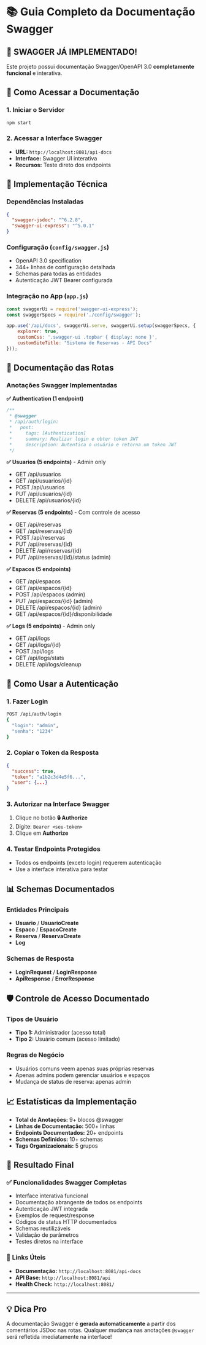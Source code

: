 # 📚 Guia Completo da Documentação Swagger

## 🎯 **SWAGGER JÁ IMPLEMENTADO!**

Este projeto possui documentação Swagger/OpenAPI 3.0 **completamente funcional** e interativa.

## 🚀 **Como Acessar a Documentação**

### 1. Iniciar o Servidor

```bash
npm start
```

### 2. Acessar a Interface Swagger

- **URL:** `http://localhost:8081/api-docs`
- **Interface:** Swagger UI interativa
- **Recursos:** Teste direto dos endpoints

## 🔧 **Implementação Técnica**

### Dependências Instaladas

```json
{
  "swagger-jsdoc": "^6.2.8",
  "swagger-ui-express": "^5.0.1"
}
```

### Configuração (`config/swagger.js`)

- OpenAPI 3.0 specification
- 344+ linhas de configuração detalhada
- Schemas para todas as entidades
- Autenticação JWT Bearer configurada

### Integração no App (`app.js`)

```javascript
const swaggerUi = require('swagger-ui-express');
const swaggerSpecs = require('./config/swagger');

app.use('/api/docs', swaggerUi.serve, swaggerUi.setup(swaggerSpecs, {
    explorer: true,
    customCss: '.swagger-ui .topbar { display: none }',
    customSiteTitle: "Sistema de Reservas - API Docs"
}));
```

## 📝 **Documentação das Rotas**

### Anotações Swagger Implementadas

**✅ Authentication (1 endpoint)**

```javascript
/**
 * @swagger
 * /api/auth/login:
 *   post:
 *     tags: [Authentication]
 *     summary: Realizar login e obter token JWT
 *     description: Autentica o usuário e retorna um token JWT
 */
```

**✅ Usuarios (5 endpoints)** - Admin only

- GET /api/usuarios
- GET /api/usuarios/{id}
- POST /api/usuarios
- PUT /api/usuarios/{id}
- DELETE /api/usuarios/{id}

**✅ Reservas (5 endpoints)** - Com controle de acesso

- GET /api/reservas
- GET /api/reservas/{id}
- POST /api/reservas
- PUT /api/reservas/{id}
- DELETE /api/reservas/{id}
- PUT /api/reservas/{id}/status (admin)

**✅ Espacos (5 endpoints)**

- GET /api/espacos
- GET /api/espacos/{id}
- POST /api/espacos (admin)
- PUT /api/espacos/{id} (admin)
- DELETE /api/espacos/{id} (admin)
- GET /api/espacos/{id}/disponibilidade

**✅ Logs (5 endpoints)** - Admin only

- GET /api/logs
- GET /api/logs/{id}
- POST /api/logs
- GET /api/logs/stats
- DELETE /api/logs/cleanup

## 🔐 **Como Usar a Autenticação**

### 1. Fazer Login

```bash
POST /api/auth/login
{
  "login": "admin",
  "senha": "1234"
}
```

### 2. Copiar o Token da Resposta

```json
{
  "success": true,
  "token": "a1b2c3d4e5f6...",
  "user": {...}
}
```

### 3. Autorizar na Interface Swagger

1. Clique no botão **🔒 Authorize** 
2. Digite: `Bearer <seu-token>`
3. Clique em **Authorize**

### 4. Testar Endpoints Protegidos

- Todos os endpoints (exceto login) requerem autenticação
- Use a interface interativa para testar

## 📊 **Schemas Documentados**

### Entidades Principais

- **Usuario** / **UsuarioCreate**
- **Espaco** / **EspacoCreate** 
- **Reserva** / **ReservaCreate**
- **Log**

### Schemas de Resposta

- **LoginRequest** / **LoginResponse**
- **ApiResponse** / **ErrorResponse**

## 🛡️ **Controle de Acesso Documentado**

### Tipos de Usuário

- **Tipo 1:** Administrador (acesso total)
- **Tipo 2:** Usuário comum (acesso limitado)

### Regras de Negócio

- Usuários comuns veem apenas suas próprias reservas
- Apenas admins podem gerenciar usuários e espaços
- Mudança de status de reserva: apenas admin

## 📈 **Estatísticas da Implementação**

- **Total de Anotações:** 9+ blocos @swagger
- **Linhas de Documentação:** 500+ linhas
- **Endpoints Documentados:** 20+ endpoints
- **Schemas Definidos:** 10+ schemas
- **Tags Organizacionais:** 5 grupos

## 🎉 **Resultado Final**

### ✅ **Funcionalidades Swagger Completas**

- Interface interativa funcional
- Documentação abrangente de todos os endpoints
- Autenticação JWT integrada
- Exemplos de request/response
- Códigos de status HTTP documentados
- Schemas reutilizáveis
- Validação de parâmetros
- Testes diretos na interface

### 🔗 **Links Úteis**

- **Documentação:** `http://localhost:8081/api-docs`
- **API Base:** `http://localhost:8081/api`
- **Health Check:** `http://localhost:8081/`

---

## 💡 **Dica Pro**

A documentação Swagger é **gerada automaticamente** a partir dos comentários JSDoc nas rotas. Qualquer mudança nas anotações `@swagger` será refletida imediatamente na interface!